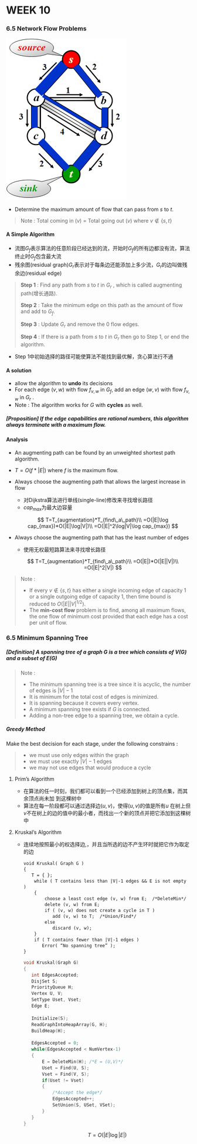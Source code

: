 # WEEK 10

### 6.5 Network Flow Problems

![image-20201206175230349](picture/image-20201206175230349.png)

- Determine the maximum amount of flow that can pass from $s$ to $t$.

> Note : Total coming in ($v$) = Total going out ($v$) where $v \notin \{ s, t \}$

#### A Simple Algorithm

- 流图$G_f$表示算法的任意阶段已经达到的流，开始时$G_f$的所有边都没有流，算法终止时$G_f$包含最大流
- 残余图(residual graph)$G_r$表示对于每条边还能添加上多少流，$G_r$的边叫做残余边(residual edge)

>**Step 1** : Find any path from $s$ to $t$ in $G_r$ , which is called augmenting path(增长通路).
>
>**Step 2** : Take the minimum edge on this path as the amount of flow and add to $G_f$.
>
>**Step 3** : Update $G_r$ and remove the 0 flow edges.
>
>**Step 4** : If there is a path from $s$ to $t$ in $G_r$ then go to Step 1, or end the algorithm.

- Step 1中初始选择的路径可能使算法不能找到最优解，贪心算法行不通

#### A solution

- allow the algorithm to **undo** its decisions
- For each edge $( v, w )$ with flow $f_{v, w}$ in $G_f$, add an edge $( w, v )$ with flow $f_{v, w}$ in $G_r$ .
- Note : The algorithm works for $G$ with **cycles** as well.

##### [Proposition] If the edge capabilities are *rational numbers*, this algorithm always terminate with a maximum flow.

#### Analysis

- An augmenting path can be found by an unweighted shortest path algorithm.

- $T=O(f*|E|)$ where $f$ is the maximum flow.

- Always choose the augmenting path that allows the largest increase in flow

  - 对Dijkstra算法进行单线(single-line)修改来寻找增长路径
  - $cap_{max}$为最大边容量

  $$
  T=T_{augmentation}*T_{find\_a\_path}\\
  =O(|E|\log cap_{max})*O(|E|\log|V|)\\
  =O(|E|^2\log|V|\log cap_{max})
  $$

- Always choose the augmenting path that has the least number of edges

  - 使用无权最短路算法来寻找增长路径

  $$
  T=T_{augmentation}*T_{find\_a\_path}\\
  =O(|E|)*O(|E||V|)\\
  =O(|E|^2|V|)
  $$

>Note : 
>
>- If every $v \notin \{ s, t \}$ has either a single incoming edge of capacity 1 or a single outgoing edge of capacity 1, then time bound is reduced to $O( |E| |V|^{1/2} )$.
>- The **min-cost flow** problem is to find, among all maximum flows, the one flow of minimum cost provided that each edge has a cost per unit of flow.

### 6.5 Minimum Spanning Tree

##### [Definition] A *spanning tree* of a graph $G$ is a tree which consists of $V(G)$ and a subset of $E(G)$

> Note :
>
> - The minimum spanning tree is a tree since it is acyclic, the number of edges is $|V|-1$
> - It is minimum for the total cost of edges is minimized.
> - It is spanning because it covers every vertex.
> - A minimum spanning tree exists if $G$ is connected.
> - Adding a non-tree edge to a spanning tree, we obtain a cycle.

##### Greedy Method

Make the best decision for each stage, under the following constrains :

>- we must use only edges within the graph
>- we must use exactly $|V|-1$ edges
>- we may not use edges that would produce a cycle

1. Prim’s Algorithm

   - 在算法的任一时刻，我们都可以看到一个已经添加到树上的顶点集，而其余顶点尚未加
     到这棵树中
   - 算法在每一阶段都可以通过选择边$(u, v)$，使得$(u,v)$的值是所有$u$ 在树上但$v$不在树上的边的值中的最小者，而找出一个新的顶点并把它添加到这棵树中

2. Kruskal’s Algorithm

   - 连续地按照最小的权选择边,，并且当所选的边不产生环时就把它作为取定的边

     ```pseudocode
     void Kruskal( Graph G )
     {   
     	T = { };
         while ( T contains less than |V|-1 edges && E is not empty ) 
         {
             choose a least cost edge (v, w) from E;  /*DeleteMin*/
             delete (v, w) from E;
             if ( (v, w) does not create a cycle in T )     
     			add (v, w) to T;  /*Union/Find*/
             else     
     			discard (v, w);
         }
         if ( T contains fewer than |V|-1 edges )
         	Error( “No spanning tree” );
     }
     ```

     ```c
     void Kruskal(Graph G)
     {
     	int EdgesAccepted;
     	DisjSet S;
     	PriorityQueue H;
     	Vertex U, V;
     	SetType Uset, Vset;
     	Edge E;
         
     	Initialize(S);
     	ReadGraphIntoHeapArray(G, H);
     	BuildHeap(H);
         
     	EdgesAccepted = 0;
     	while(EdgesAccepted < NumVertex-1)
     	{
     		E = DeleteMin(H); /*E = (U,V)*/
     		Uset = Find(U, S);
     		Vset = Find(V, S);
     		if(Uset != Vset)
     		{
     			/*Accept the edge*/
     			EdgesAccepted++;
     			SetUnion(S, USet, VSet);
     		}
     	}
     }
     ```

     $$
     T=O(|E|\log|E|)
     $$

     
